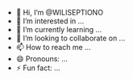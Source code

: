 - 👋 Hi, I’m @WILISEPTIONO
- 👀 I’m interested in ...
- 🌱 I’m currently learning ...
- 💞️ I’m looking to collaborate on ...
- 📫 How to reach me ...
- 😄 Pronouns: ...
- ⚡ Fun fact: ...

<!---
WILISEPTIONO/WILISEPTIONO is a ✨ special ✨ repository because its `README.md` (this file) appears on your GitHub profile.
You can click the Preview link to take a look at your changes.
--->
